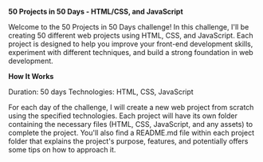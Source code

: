 **50 Projects in 50 Days - HTML/CSS, and JavaScript**

Welcome to the 50 Projects in 50 Days challenge! In this challenge, I'll be creating 50 different web projects using HTML, CSS, and JavaScript. Each project is designed to help you improve your front-end development skills, experiment with different techniques, and build a strong foundation in web development.

**How It Works**

Duration: 50 days
Technologies: HTML, CSS, JavaScript

For each day of the challenge, I will create a new web project from scratch using the specified technologies. Each project will have its own folder containing the necessary files (HTML, CSS, JavaScript, and any assets) to complete the project. You'll also find a README.md file within each project folder that explains the project's purpose, features, and potentially offers some tips on how to approach it.
